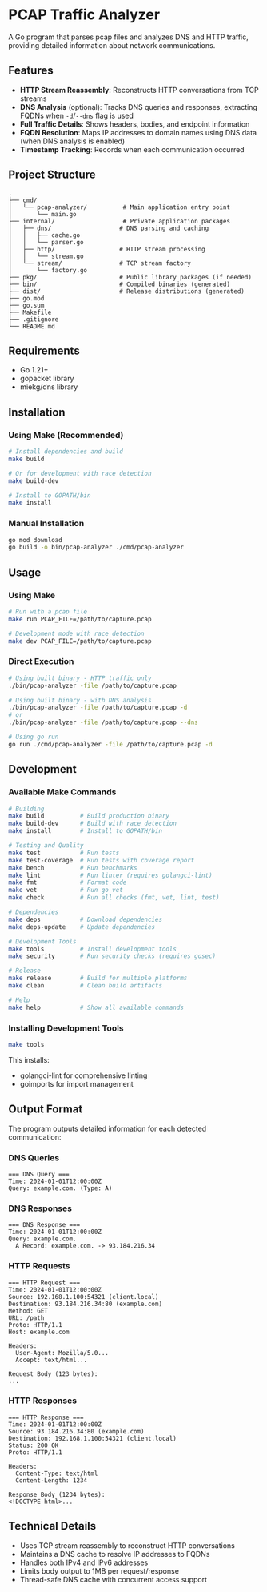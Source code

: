 # PCAP Traffic Analyzer

A Go program that parses pcap files and analyzes DNS and HTTP traffic, providing detailed information about network communications.

## Features

- **HTTP Stream Reassembly**: Reconstructs HTTP conversations from TCP streams  
- **DNS Analysis** (optional): Tracks DNS queries and responses, extracting FQDNs when `-d`/`--dns` flag is used
- **Full Traffic Details**: Shows headers, bodies, and endpoint information
- **FQDN Resolution**: Maps IP addresses to domain names using DNS data (when DNS analysis is enabled)
- **Timestamp Tracking**: Records when each communication occurred

## Project Structure

```
.
├── cmd/
│   └── pcap-analyzer/          # Main application entry point
│       └── main.go
├── internal/                   # Private application packages
│   ├── dns/                   # DNS parsing and caching
│   │   ├── cache.go
│   │   └── parser.go
│   ├── http/                  # HTTP stream processing
│   │   └── stream.go
│   └── stream/                # TCP stream factory
│       └── factory.go
├── pkg/                       # Public library packages (if needed)
├── bin/                       # Compiled binaries (generated)
├── dist/                      # Release distributions (generated)
├── go.mod
├── go.sum
├── Makefile
├── .gitignore
└── README.md
```

## Requirements

- Go 1.21+
- gopacket library
- miekg/dns library

## Installation

### Using Make (Recommended)

```bash
# Install dependencies and build
make build

# Or for development with race detection
make build-dev

# Install to GOPATH/bin
make install
```

### Manual Installation

```bash
go mod download
go build -o bin/pcap-analyzer ./cmd/pcap-analyzer
```

## Usage

### Using Make

```bash
# Run with a pcap file
make run PCAP_FILE=/path/to/capture.pcap

# Development mode with race detection
make dev PCAP_FILE=/path/to/capture.pcap
```

### Direct Execution

```bash
# Using built binary - HTTP traffic only
./bin/pcap-analyzer -file /path/to/capture.pcap

# Using built binary - with DNS analysis
./bin/pcap-analyzer -file /path/to/capture.pcap -d
# or
./bin/pcap-analyzer -file /path/to/capture.pcap --dns

# Using go run
go run ./cmd/pcap-analyzer -file /path/to/capture.pcap -d
```

## Development

### Available Make Commands

```bash
# Building
make build          # Build production binary
make build-dev      # Build with race detection
make install        # Install to GOPATH/bin

# Testing and Quality
make test           # Run tests
make test-coverage  # Run tests with coverage report
make bench          # Run benchmarks
make lint           # Run linter (requires golangci-lint)
make fmt            # Format code
make vet            # Run go vet
make check          # Run all checks (fmt, vet, lint, test)

# Dependencies
make deps           # Download dependencies
make deps-update    # Update dependencies

# Development Tools
make tools          # Install development tools
make security       # Run security checks (requires gosec)

# Release
make release        # Build for multiple platforms
make clean          # Clean build artifacts

# Help
make help           # Show all available commands
```

### Installing Development Tools

```bash
make tools
```

This installs:
- golangci-lint for comprehensive linting
- goimports for import management

## Output Format

The program outputs detailed information for each detected communication:

### DNS Queries
```
=== DNS Query ===
Time: 2024-01-01T12:00:00Z
Query: example.com. (Type: A)
```

### DNS Responses
```
=== DNS Response ===
Time: 2024-01-01T12:00:00Z
Query: example.com.
  A Record: example.com. -> 93.184.216.34
```

### HTTP Requests
```
=== HTTP Request ===
Time: 2024-01-01T12:00:00Z
Source: 192.168.1.100:54321 (client.local)
Destination: 93.184.216.34:80 (example.com)
Method: GET
URL: /path
Proto: HTTP/1.1
Host: example.com

Headers:
  User-Agent: Mozilla/5.0...
  Accept: text/html...

Request Body (123 bytes):
...
```

### HTTP Responses
```
=== HTTP Response ===
Time: 2024-01-01T12:00:00Z
Source: 93.184.216.34:80 (example.com)
Destination: 192.168.1.100:54321 (client.local)
Status: 200 OK
Proto: HTTP/1.1

Headers:
  Content-Type: text/html
  Content-Length: 1234

Response Body (1234 bytes):
<!DOCTYPE html>...
```

## Technical Details

- Uses TCP stream reassembly to reconstruct HTTP conversations
- Maintains a DNS cache to resolve IP addresses to FQDNs
- Handles both IPv4 and IPv6 addresses
- Limits body output to 1MB per request/response
- Thread-safe DNS cache with concurrent access support